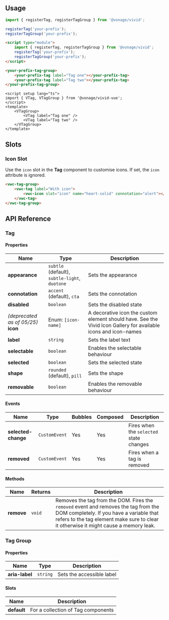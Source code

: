 ## Usage

<vwc-tabs gutters="none" activeid="vue-tab">
<vwc-tab label="Web component" id="web-tab"></vwc-tab>
<vwc-tab-panel>

```js
import { registerTag, registerTagGroup } from '@vonage/vivid';

registerTag('your-prefix');
registerTagGroup('your-prefix');
```

```html preview
<script type="module">
	import { registerTag, registerTagGroup } from '@vonage/vivid';
	registerTag('your-prefix');
	registerTagGroup('your-prefix');
</script>

<your-prefix-tag-group>
	<your-prefix-tag label="Tag one"></your-prefix-tag>
	<your-prefix-tag label="Tag two"></your-prefix-tag>
</your-prefix-tag-group>
```

</vwc-tab-panel>
<vwc-tab label="Vue" id="vue-tab"></vwc-tab>
<vwc-tab-panel>

```vue preview
<script setup lang="ts">
import { VTag, VTagGroup } from '@vonage/vivid-vue';
</script>
<template>
	<VTagGroup>
		<VTag label="Tag one" />
		<VTag label="Tag two" />
	</VTagGroup>
</template>
```

</vwc-tab-panel>
</vwc-tabs>

## Slots

### Icon Slot

Use the `icon` slot in the **Tag** component to customise icons. If set, the `icon` attribute is ignored.

```html preview
<vwc-tag-group>
	<vwc-tag label="With icon">
		<vwc-icon slot="icon" name="heart-solid" connotation="alert"></vwc-icon>
	</vwc-tag>
</vwc-tag-group>
```

## API Reference

### Tag

#### Properties

<div class="table-wrapper">

| Name                                   | Type                                          | Description                                                                                                     |
| -------------------------------------- | --------------------------------------------- | --------------------------------------------------------------------------------------------------------------- |
| **appearance**                         | `subtle` (default), `subtle-light`, `duotone` | Sets the appearance                                                                                             |
| **connotation**                        | `accent` (default), `cta`                     | Sets the connotation                                                                                            |
| **disabled**                           | `boolean`                                     | Sets the disabled state                                                                                         |
| _(deprecated as of 05/25)_<br>**icon** | Enum: `[icon-name]`                           | A decorative icon the custom element should have. See the Vivid Icon Gallery for available icons and icon-names |
| **label**                              | `string`                                      | Sets the label text                                                                                             |
| **selectable**                         | `boolean`                                     | Enables the selectable behaviour                                                                                |
| **selected**                           | `boolean`                                     | Sets the selected state                                                                                         |
| **shape**                              | `rounded` (default), `pill`                   | Sets the shape                                                                                                  |
| **removable**                          | `boolean`                                     | Enables the removable behaviour                                                                                 |

</div>

#### Events

<div class="table-wrapper">

| Name                | Type          | Bubbles | Composed | Description                             |
| ------------------- | ------------- | ------- | -------- | --------------------------------------- |
| **selected-change** | `CustomEvent` | Yes     | Yes      | Fires when the `selected` state changes |
| **removed**         | `CustomEvent` | Yes     | Yes      | Fires when a tag is removed             |

</div>

#### Methods

<div class="table-wrapper">

| Name       | Returns | Description                                                                                                                                                                                                              |
| ---------- | ------- | ------------------------------------------------------------------------------------------------------------------------------------------------------------------------------------------------------------------------ |
| **remove** | `void`  | Removes the tag from the DOM. Fires the `removed` event and removes the tag from the DOM completely. If you have a variable that refers to the tag element make sure to clear it otherwise it might cause a memory leak. |

</div>

### Tag Group

#### Properties

<div class="table-wrapper">

| Name           | Type     | Description               |
| -------------- | -------- | ------------------------- |
| **aria-label** | `string` | Sets the accessible label |

</div>

#### Slots

<div class="table-wrapper">

| Name        | Description                        |
| ----------- | ---------------------------------- |
| **default** | For a collection of Tag components |

</div>
